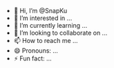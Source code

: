 - 👋 Hi, I’m @SnapKu
- 👀 I’m interested in ...
- 🌱 I’m currently learning ...
- 💞️ I’m looking to collaborate on ...
- 📫 How to reach me ...
- 😄 Pronouns: ...
- ⚡ Fun fact: ...

<!---
SnapKu/SnapKu is a ✨ special ✨ repository because its `README.md` (this file) appears on your GitHub profile.
You can click the Preview link to take a look at your changes.
--->
